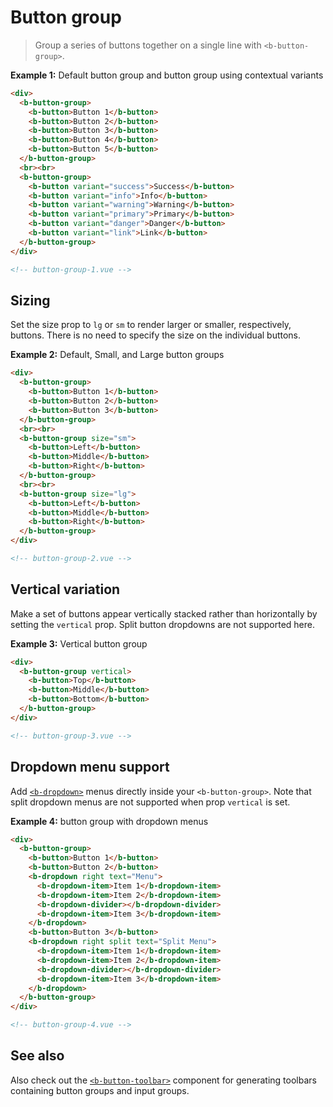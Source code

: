 # Button group

> Group a series of buttons together on a single line with `<b-button-group>`.

**Example 1:** Default button group and button group using contextual variants
```html
<div>
  <b-button-group>
    <b-button>Button 1</b-button>
    <b-button>Button 2</b-button>
    <b-button>Button 3</b-button>
    <b-button>Button 4</b-button>
    <b-button>Button 5</b-button>
  </b-button-group>
  <br><br>
  <b-button-group>
    <b-button variant="success">Success</b-button>
    <b-button variant="info">Info</b-button>
    <b-button variant="warning">Warning</b-button>
    <b-button variant="primary">Primary</b-button>
    <b-button variant="danger">Danger</b-button>
    <b-button variant="link">Link</b-button>
  </b-button-group>
</div>

<!-- button-group-1.vue -->
```

## Sizing
Set the size prop to `lg` or `sm` to render larger or smaller, respectively, buttons.
There is no need to specify the size on the individual buttons.

**Example 2:** Default, Small, and Large button groups
```html
<div>
  <b-button-group>
    <b-button>Button 1</b-button>
    <b-button>Button 2</b-button>
    <b-button>Button 3</b-button>
  </b-button-group>
  <br><br>
  <b-button-group size="sm">
    <b-button>Left</b-button>
    <b-button>Middle</b-button>
    <b-button>Right</b-button>
  </b-button-group>
  <br><br>
  <b-button-group size="lg">
    <b-button>Left</b-button>
    <b-button>Middle</b-button>
    <b-button>Right</b-button>
  </b-button-group>
</div>

<!-- button-group-2.vue -->
```

## Vertical variation
Make a set of buttons appear vertically stacked rather than horizontally by setting
the `vertical` prop. Split button dropdowns are not supported here.

**Example 3:** Vertical button group
```html
<div>
  <b-button-group vertical>
    <b-button>Top</b-button>
    <b-button>Middle</b-button>
    <b-button>Bottom</b-button>
  </b-button-group>
</div>

<!-- button-group-3.vue -->
```

## Dropdown menu support
Add [`<b-dropdown>`](./dropdown) menus directly inside your `<b-button-group>`. Note
that split dropdown menus are not supported when prop `vertical` is set.

**Example 4:** button group with dropdown menus
```html
<div>
  <b-button-group>
    <b-button>Button 1</b-button>
    <b-button>Button 2</b-button>
    <b-dropdown right text="Menu">
      <b-dropdown-item>Item 1</b-dropdown-item>
      <b-dropdown-item>Item 2</b-dropdown-item>
      <b-dropdown-divider></b-dropdown-divider>
      <b-dropdown-item>Item 3</b-dropdown-item>
    </b-dropdown>
    <b-button>Button 3</b-button>
    <b-dropdown right split text="Split Menu">
      <b-dropdown-item>Item 1</b-dropdown-item>
      <b-dropdown-item>Item 2</b-dropdown-item>
      <b-dropdown-divider></b-dropdown-divider>
      <b-dropdown-item>Item 3</b-dropdown-item>
    </b-dropdown>
  </b-button-group>
</div>

<!-- button-group-4.vue -->
```


## See also
Also check out the [`<b-button-toolbar>`](./button-toolbar) component for generating
toolbars containing button groups and input groups.


<!-- Component reference added automatically from component package.json -->
